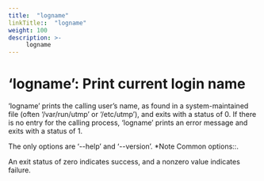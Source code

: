 ```yaml
---
title:  "logname"
linkTitle::  "logname"
weight: 100
description: >-
     logname
---
```


# ‘logname’: Print current login name

‘logname’ prints the calling user’s name, as found in a
system-maintained file (often ‘/var/run/utmp’ or ‘/etc/utmp’), and exits
with a status of 0. If there is no entry for the calling process,
‘logname’ prints an error message and exits with a status of 1.

The only options are ‘--help’ and ‘--version’. \*Note Common options::.

An exit status of zero indicates success, and a nonzero value indicates
failure.
